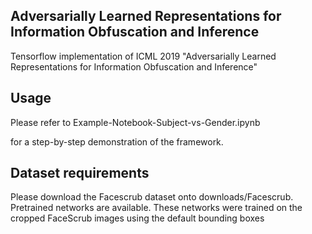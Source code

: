 ## Adversarially Learned Representations for Information Obfuscation and Inference

Tensorflow implementation of
ICML 2019 "Adversarially Learned Representations for Information Obfuscation and Inference"

## Usage

Please refer to 
Example-Notebook-Subject-vs-Gender.ipynb 

for a step-by-step demonstration of the framework. 

## Dataset requirements

Please download the Facescrub dataset onto downloads/Facescrub. Pretrained networks are available. These networks were trained on the cropped FaceScrub images using the default bounding boxes

